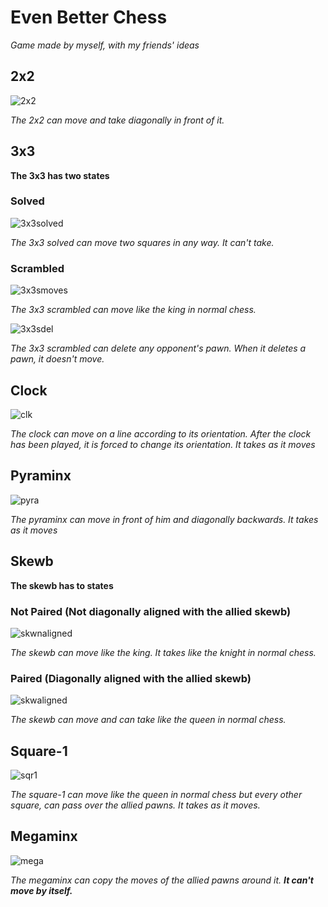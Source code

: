 # Even Better Chess

*Game made by myself, with my friends' ideas*

## 2x2

![2x2](2x2.png)

*The 2x2 can move and take diagonally in front of it.*

## 3x3

**The 3x3 has two states**

### Solved

![3x3solved](3x3.png)

*The 3x3 solved can move two squares in any way. It can't take.*

### Scrambled

![3x3smoves](3x3s_moves.png)

*The 3x3 scrambled can move like the king in normal chess.*

![3x3sdel](3x3s_del.png)

*The 3x3 scrambled can delete any opponent's pawn. When it deletes a pawn, it doesn't move.*

## Clock

![clk](clk.png)

*The clock can move on a line according to its orientation. After the clock has been played, it is forced to change its orientation. It takes as it moves*

## Pyraminx

![pyra](pyra.png)

*The pyraminx can move in front of him and diagonally backwards. It takes as it moves*

## Skewb

**The skewb has to states**

### Not Paired (Not diagonally aligned with the allied skewb)

![skwnaligned](skw_not_aligned.png)

*The skewb can move like the king. It takes like the knight in normal chess.*

### Paired (Diagonally aligned with the allied skewb)

![skwaligned](skw_aligned.png)

*The skewb can move and can take like the queen in normal chess.*

## Square-1

![sqr1](sqr1.png)

*The square-1 can move like the queen in normal chess but every other square, can pass over the allied pawns. It takes as it moves.*

## Megaminx

![mega](mega.png)

*The megaminx can copy the moves of the allied pawns around it. **It can't move by itself.***
